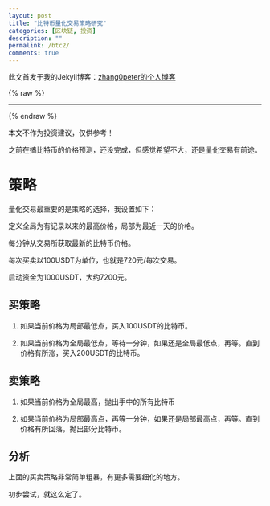 ```yaml
---
layout: post
title: "比特币量化交易策略研究"
categories: [区块链, 投资]
description: ""
permalink: /btc2/
comments: true
---
```


此文首发于我的Jekyll博客：[zhang0peter的个人博客](https://zhang0peter.com)         

{% raw %}
***          
{% endraw %}

本文不作为投资建议，仅供参考！

之前在搞比特币的价格预测，还没完成，但感觉希望不大，还是量化交易有前途。

# 策略

量化交易最重要的是策略的选择，我设置如下：

定义全局为有记录以来的最高价格，局部为最近一天的价格。

每分钟从交易所获取最新的比特币价格。    

每次买卖以100USDT为单位，也就是720元/每次交易。

启动资金为1000USDT，大约7200元。

## 买策略

1. 如果当前价格为局部最低点，买入100USDT的比特币。

2. 如果当前价格为全局最低点，等待一分钟，如果还是全局最低点，再等。直到价格有所涨，买入200USDT的比特币。

## 卖策略

1. 如果当前价格为全局最高，抛出手中的所有比特币

2. 如果当前价格为局部最高点，再等一分钟，如果还是局部最高点，再等。直到价格有所回落，抛出部分比特币。

## 分析
上面的买卖策略非常简单粗暴，有更多需要细化的地方。

初步尝试，就这么定了。

